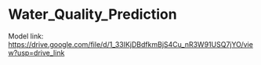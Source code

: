 # Water_Quality_Prediction
Model link:
https://drive.google.com/file/d/1_33IKjDBdfkmBjS4Cu_nR3W91USQ7jYO/view?usp=drive_link
